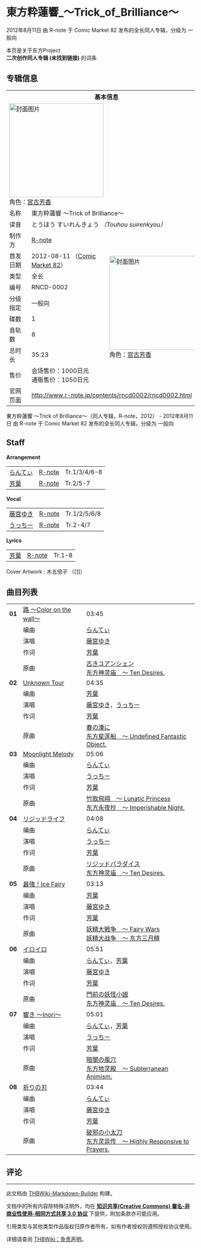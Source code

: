 # 東方粋蓮響_～Trick_of_Brilliance～

<!-- source html: G:\repos\THBWiki-Markdown-Builder\THBWikiMarkdown\Temp\main\1\15\ns0%3A%E6%9D%B1%E6%96%B9%E7%B2%8B%E8%93%AE%E9%9F%BF_%EF%BD%9ETrick_of_Brilliance%EF%BD%9E.html -->

2012年8月11日 由 R-note 于 Comic Market 82 发布的全长同人专辑，分级为 一般向

本页是关于东方Project  
 **二次创作同人专辑 (未找到链接)** 的词条
## 专辑信息

<table><tbody><tr><th colspan="3">基本信息</th></tr><tr><td class="cover-artwork-mobile" colspan="2"><a href="./文件-東方粋蓮響_～Trick_of_Brilliance～封面.jpg.md" class="image" title="封面图片"><img alt="封面图片" src="https://upload.thwiki.cc/thumb/7/7e/%E6%9D%B1%E6%96%B9%E7%B2%8B%E8%93%AE%E9%9F%BF_%EF%BD%9ETrick_of_Brilliance%EF%BD%9E%E5%B0%81%E9%9D%A2.jpg/252px-%E6%9D%B1%E6%96%B9%E7%B2%8B%E8%93%AE%E9%9F%BF_%EF%BD%9ETrick_of_Brilliance%EF%BD%9E%E5%B0%81%E9%9D%A2.jpg" decoding="async" loading="lazy" width="252" height="250" srcset="https://upload.thwiki.cc/thumb/7/7e/%E6%9D%B1%E6%96%B9%E7%B2%8B%E8%93%AE%E9%9F%BF_%EF%BD%9ETrick_of_Brilliance%EF%BD%9E%E5%B0%81%E9%9D%A2.jpg/378px-%E6%9D%B1%E6%96%B9%E7%B2%8B%E8%93%AE%E9%9F%BF_%EF%BD%9ETrick_of_Brilliance%EF%BD%9E%E5%B0%81%E9%9D%A2.jpg 1.5x, https://upload.thwiki.cc/thumb/7/7e/%E6%9D%B1%E6%96%B9%E7%B2%8B%E8%93%AE%E9%9F%BF_%EF%BD%9ETrick_of_Brilliance%EF%BD%9E%E5%B0%81%E9%9D%A2.jpg/504px-%E6%9D%B1%E6%96%B9%E7%B2%8B%E8%93%AE%E9%9F%BF_%EF%BD%9ETrick_of_Brilliance%EF%BD%9E%E5%B0%81%E9%9D%A2.jpg 2x" data-file-width="1667" data-file-height="1654"></a><div class="cover-char">角色：<a href="./宫古芳香.md" title="宫古芳香">宫古芳香</a></div></td>
</tr><tr><td class="label">名称</td><td colspan="2"> 東方粋蓮響 ～Trick of Brilliance～ </td></tr><tr><td class="label">读音</td><td colspan="2"> とうほう すいれんきょう <i>（Touhou suirenkyou）</i> </td></tr><tr><td class="label">制作方</td><td><a href="./R-note.md" title="R-note">R-note</a></td><td class="cover-artwork" rowspan="9" style="min-width:252px;"><a href="./文件-東方粋蓮響_～Trick_of_Brilliance～封面.jpg.md" class="image" title="封面图片"><img alt="封面图片" src="https://upload.thwiki.cc/thumb/7/7e/%E6%9D%B1%E6%96%B9%E7%B2%8B%E8%93%AE%E9%9F%BF_%EF%BD%9ETrick_of_Brilliance%EF%BD%9E%E5%B0%81%E9%9D%A2.jpg/252px-%E6%9D%B1%E6%96%B9%E7%B2%8B%E8%93%AE%E9%9F%BF_%EF%BD%9ETrick_of_Brilliance%EF%BD%9E%E5%B0%81%E9%9D%A2.jpg" decoding="async" loading="lazy" width="252" height="250" srcset="https://upload.thwiki.cc/thumb/7/7e/%E6%9D%B1%E6%96%B9%E7%B2%8B%E8%93%AE%E9%9F%BF_%EF%BD%9ETrick_of_Brilliance%EF%BD%9E%E5%B0%81%E9%9D%A2.jpg/378px-%E6%9D%B1%E6%96%B9%E7%B2%8B%E8%93%AE%E9%9F%BF_%EF%BD%9ETrick_of_Brilliance%EF%BD%9E%E5%B0%81%E9%9D%A2.jpg 1.5x, https://upload.thwiki.cc/thumb/7/7e/%E6%9D%B1%E6%96%B9%E7%B2%8B%E8%93%AE%E9%9F%BF_%EF%BD%9ETrick_of_Brilliance%EF%BD%9E%E5%B0%81%E9%9D%A2.jpg/504px-%E6%9D%B1%E6%96%B9%E7%B2%8B%E8%93%AE%E9%9F%BF_%EF%BD%9ETrick_of_Brilliance%EF%BD%9E%E5%B0%81%E9%9D%A2.jpg 2x" data-file-width="1667" data-file-height="1654"></a><div class="cover-char">角色：<a href="./宫古芳香.md" title="宫古芳香">宫古芳香</a></div></td>
</tr><tr><td class="label">首发日期</td><td>2012-08-11&#160;（<a href="/展会作品列表?e=Comic+Market%2382">Comic Market 82</a>）</td></tr><tr><td class="label">类型</td><td>全长</td></tr><tr><td class="label">编号</td><td>RNCD-0002</td></tr><tr><td class="label">分级指定</td><td>一般向</td></tr><tr><td class="label">碟数</td><td>1</td></tr><tr><td class="label">音轨数</td><td>8</td></tr><tr><td class="label">总时长</td><td>35:23</td></tr><tr><td class="label">售价</td><td>会场售价：1000日元<br>通贩售价：1050日元</td></tr>
<tr><td class="label">官网页面</td><td colspan="2"><a rel="nofollow" class="external free" href="http://www.r-note.jp/contents/rncd0002/rncd0002.html">http://www.r-note.jp/contents/rncd0002/rncd0002.html</a></td></tr></tbody></table>

東方粋蓮響 ～Trick of Brilliance～（同人专辑，R-note，2012） - 2012年8月11日 由 R-note 于 Comic Market 82 发布的全长同人专辑，分级为 一般向
## Staff
  
 **Arrangement**   

<table><tbody><tr><td><a href="./らんてぃ.md" title="らんてぃ">らんてぃ</a></td><td><a href="./R-note.md" title="R-note">R-note</a></td><td>Tr.1/3/4/6-8</td></tr><tr><td><a href="./芳葉.md" title="芳葉">芳葉</a></td><td><a href="./R-note.md" title="R-note">R-note</a></td><td>Tr.2/5-7</td></tr></tbody></table>

  
 **Vocal**   

<table><tbody><tr><td><a href="./藤宮ゆき.md" title="藤宮ゆき">藤宮ゆき</a></td><td><a href="./R-note.md" title="R-note">R-note</a></td><td>Tr.1/2/5/6/8</td></tr><tr><td><a href="./うっちー.md" title="うっちー">うっちー</a></td><td><a href="./R-note.md" title="R-note">R-note</a></td><td>Tr.2-4/7</td></tr></tbody></table>

  
 **Lyrics**   

<table><tbody><tr><td><a href="./芳葉.md" title="芳葉">芳葉</a></td><td><a href="./R-note.md" title="R-note">R-note</a></td><td>Tr.1-8</td></tr></tbody></table>


Cover Artwork
: 木五倍子 （[[1]](http://blog-fff.seesaa.net/)）

## 曲目列表

<table><tbody><tr><td id="1" class="infoRD"><b>01</b></td><td id="路_～Color_on_the_wall～" colspan="2" class="title"><a href="./歌词-路_～Color_on_the_wall～.md" title="歌词:路 ～Color on the wall～">路 ～Color on the wall～</a><span class="thcsearchlinks"><a rel="nofollow" class="external text" href="https://cd.thwiki.cc?arrange=らんてぃ&amp;vocal=藤宮ゆき&amp;lyric=芳葉&amp;ogmusic=古きユアンシェン&amp;fromwiki=東方粋蓮響_～Trick_of_Brilliance～"><span title="搜索相似同人曲"></span></a></span></td><td class="time">03:45</td></tr><tr><td class="left"></td><td class="label">编曲</td><td class="text" colspan="2"><a href="./らんてぃ.md" title="らんてぃ">らんてぃ</a><span class="thcsearchlinks"><a rel="nofollow" class="external text" href="https://cd.thwiki.cc?arrange=，らんてぃ&amp;fromwiki=東方粋蓮響_～Trick_of_Brilliance～"><span></span></a></span></td></tr><tr><td class="left"></td><td class="label">演唱</td><td class="text" colspan="2"><a href="./藤宮ゆき.md" title="藤宮ゆき">藤宮ゆき</a><span class="thcsearchlinks"><a rel="nofollow" class="external text" href="https://cd.thwiki.cc?vocal=藤宮ゆき&amp;fromwiki=東方粋蓮響_～Trick_of_Brilliance～"><span></span></a></span></td></tr><tr><td class="left"></td><td class="label">作词</td><td class="text" colspan="2"><a href="./芳葉.md" title="芳葉">芳葉</a><span class="thcsearchlinks"><a rel="nofollow" class="external text" href="https://cd.thwiki.cc?lyric=芳葉&amp;fromwiki=東方粋蓮響_～Trick_of_Brilliance～"><span></span></a></span></td></tr><tr><td class="left"></td><td class="label">原曲</td><td class="text" colspan="2"><span class="thcsearchlinks"><a rel="nofollow" class="external text" href="https://cd.thwiki.cc?ogmusic=古きユアンシェン&amp;fromwiki=東方粋蓮響_～Trick_of_Brilliance～"><span></span></a></span><div class="ogmusic"><a href="/%E5%8F%A4%E3%81%8D%E3%83%A6%E3%82%A2%E3%83%B3%E3%82%B7%E3%82%A7%E3%83%B3" class="mw-redirect" title="古きユアンシェン">古きユアンシェン</a></div><div class="source"><a href="/%E4%B8%9C%E6%96%B9%E7%A5%9E%E7%81%B5%E5%BA%99_%EF%BD%9E_Ten_Desires." class="mw-redirect" title="东方神灵庙 ～ Ten Desires.">东方神灵庙　～ Ten Desires.</a></div></td></tr>
<tr><td id="2" class="infoRD"><b>02</b></td><td id="Unknown_Tour" colspan="2" class="title"><a href="./歌词-Unknown_Tour.md" title="歌词:Unknown Tour">Unknown Tour</a><span class="thcsearchlinks"><a rel="nofollow" class="external text" href="https://cd.thwiki.cc?arrange=芳葉&amp;vocal=藤宮ゆき，うっちー&amp;lyric=芳葉&amp;ogmusic=春の湊に&amp;fromwiki=東方粋蓮響_～Trick_of_Brilliance～"><span title="搜索相似同人曲"></span></a></span></td><td class="time">04:35</td></tr><tr><td class="left"></td><td class="label">编曲</td><td class="text" colspan="2"><a href="./芳葉.md" title="芳葉">芳葉</a><span class="thcsearchlinks"><a rel="nofollow" class="external text" href="https://cd.thwiki.cc?arrange=，芳葉&amp;fromwiki=東方粋蓮響_～Trick_of_Brilliance～"><span></span></a></span></td></tr><tr><td class="left"></td><td class="label">演唱</td><td class="text" colspan="2"><a href="./藤宮ゆき.md" title="藤宮ゆき">藤宮ゆき</a>，<a href="./うっちー.md" title="うっちー">うっちー</a><span class="thcsearchlinks"><a rel="nofollow" class="external text" href="https://cd.thwiki.cc?vocal=藤宮ゆき，うっちー&amp;fromwiki=東方粋蓮響_～Trick_of_Brilliance～"><span></span></a></span></td></tr><tr><td class="left"></td><td class="label">作词</td><td class="text" colspan="2"><a href="./芳葉.md" title="芳葉">芳葉</a><span class="thcsearchlinks"><a rel="nofollow" class="external text" href="https://cd.thwiki.cc?lyric=芳葉&amp;fromwiki=東方粋蓮響_～Trick_of_Brilliance～"><span></span></a></span></td></tr><tr><td class="left"></td><td class="label">原曲</td><td class="text" colspan="2"><span class="thcsearchlinks"><a rel="nofollow" class="external text" href="https://cd.thwiki.cc?ogmusic=春の湊に&amp;fromwiki=東方粋蓮響_～Trick_of_Brilliance～"><span></span></a></span><div class="ogmusic"><a href="/%E6%98%A5%E3%81%AE%E6%B9%8A%E3%81%AB" class="mw-redirect" title="春の湊に">春の湊に</a></div><div class="source"><a href="/%E4%B8%9C%E6%96%B9%E6%98%9F%E8%8E%B2%E8%88%B9_%EF%BD%9E_Undefined_Fantastic_Object." class="mw-redirect" title="东方星莲船 ～ Undefined Fantastic Object.">东方星莲船　～ Undefined Fantastic Object.</a></div></td></tr>
<tr><td id="3" class="infoRD"><b>03</b></td><td id="Moonlight_Melody" colspan="2" class="title"><a href="./歌词-Moonlight_Melody.md" title="歌词:Moonlight Melody">Moonlight Melody</a><span class="thcsearchlinks"><a rel="nofollow" class="external text" href="https://cd.thwiki.cc?arrange=らんてぃ&amp;vocal=うっちー&amp;lyric=芳葉&amp;ogmusic=竹取飛翔　～ Lunatic Princess&amp;fromwiki=東方粋蓮響_～Trick_of_Brilliance～"><span title="搜索相似同人曲"></span></a></span></td><td class="time">05:06</td></tr><tr><td class="left"></td><td class="label">编曲</td><td class="text" colspan="2"><a href="./らんてぃ.md" title="らんてぃ">らんてぃ</a><span class="thcsearchlinks"><a rel="nofollow" class="external text" href="https://cd.thwiki.cc?arrange=，らんてぃ&amp;fromwiki=東方粋蓮響_～Trick_of_Brilliance～"><span></span></a></span></td></tr><tr><td class="left"></td><td class="label">演唱</td><td class="text" colspan="2"><a href="./うっちー.md" title="うっちー">うっちー</a><span class="thcsearchlinks"><a rel="nofollow" class="external text" href="https://cd.thwiki.cc?vocal=うっちー&amp;fromwiki=東方粋蓮響_～Trick_of_Brilliance～"><span></span></a></span></td></tr><tr><td class="left"></td><td class="label">作词</td><td class="text" colspan="2"><a href="./芳葉.md" title="芳葉">芳葉</a><span class="thcsearchlinks"><a rel="nofollow" class="external text" href="https://cd.thwiki.cc?lyric=芳葉&amp;fromwiki=東方粋蓮響_～Trick_of_Brilliance～"><span></span></a></span></td></tr><tr><td class="left"></td><td class="label">原曲</td><td class="text" colspan="2"><span class="thcsearchlinks"><a rel="nofollow" class="external text" href="https://cd.thwiki.cc?ogmusic=竹取飛翔　～ Lunatic Princess&amp;fromwiki=東方粋蓮響_～Trick_of_Brilliance～"><span></span></a></span><div class="ogmusic"><a href="/%E7%AB%B9%E5%8F%96%E9%A3%9B%E7%BF%94_%EF%BD%9E_Lunatic_Princess" class="mw-redirect" title="竹取飛翔 ～ Lunatic Princess">竹取飛翔　～ Lunatic Princess</a></div><div class="source"><a href="/%E4%B8%9C%E6%96%B9%E6%B0%B8%E5%A4%9C%E6%8A%84_%EF%BD%9E_Imperishable_Night." class="mw-redirect" title="东方永夜抄 ～ Imperishable Night.">东方永夜抄　～ Imperishable Night.</a></div></td></tr>
<tr><td id="4" class="infoRD"><b>04</b></td><td id="リジッドライフ" colspan="2" class="title"><a href="./歌词-リジッドライフ.md" title="歌词:リジッドライフ">リジッドライフ</a><span class="thcsearchlinks"><a rel="nofollow" class="external text" href="https://cd.thwiki.cc?arrange=らんてぃ&amp;vocal=うっちー&amp;lyric=芳葉&amp;ogmusic=リジッドパラダイス&amp;fromwiki=東方粋蓮響_～Trick_of_Brilliance～"><span title="搜索相似同人曲"></span></a></span></td><td class="time">04:08</td></tr><tr><td class="left"></td><td class="label">编曲</td><td class="text" colspan="2"><a href="./らんてぃ.md" title="らんてぃ">らんてぃ</a><span class="thcsearchlinks"><a rel="nofollow" class="external text" href="https://cd.thwiki.cc?arrange=，らんてぃ&amp;fromwiki=東方粋蓮響_～Trick_of_Brilliance～"><span></span></a></span></td></tr><tr><td class="left"></td><td class="label">演唱</td><td class="text" colspan="2"><a href="./うっちー.md" title="うっちー">うっちー</a><span class="thcsearchlinks"><a rel="nofollow" class="external text" href="https://cd.thwiki.cc?vocal=うっちー&amp;fromwiki=東方粋蓮響_～Trick_of_Brilliance～"><span></span></a></span></td></tr><tr><td class="left"></td><td class="label">作词</td><td class="text" colspan="2"><a href="./芳葉.md" title="芳葉">芳葉</a><span class="thcsearchlinks"><a rel="nofollow" class="external text" href="https://cd.thwiki.cc?lyric=芳葉&amp;fromwiki=東方粋蓮響_～Trick_of_Brilliance～"><span></span></a></span></td></tr><tr><td class="left"></td><td class="label">原曲</td><td class="text" colspan="2"><span class="thcsearchlinks"><a rel="nofollow" class="external text" href="https://cd.thwiki.cc?ogmusic=リジッドパラダイス&amp;fromwiki=東方粋蓮響_～Trick_of_Brilliance～"><span></span></a></span><div class="ogmusic"><a href="/%E3%83%AA%E3%82%B8%E3%83%83%E3%83%89%E3%83%91%E3%83%A9%E3%83%80%E3%82%A4%E3%82%B9" class="mw-redirect" title="リジッドパラダイス">リジッドパラダイス</a></div><div class="source"><a href="/%E4%B8%9C%E6%96%B9%E7%A5%9E%E7%81%B5%E5%BA%99_%EF%BD%9E_Ten_Desires." class="mw-redirect" title="东方神灵庙 ～ Ten Desires.">东方神灵庙　～ Ten Desires.</a></div></td></tr>
<tr><td id="5" class="infoRD"><b>05</b></td><td id="最強！Ice_Fairy" colspan="2" class="title"><a href="./歌词-最強！Ice_Fairy.md" title="歌词:最強！Ice Fairy">最強！Ice Fairy</a><span class="thcsearchlinks"><a rel="nofollow" class="external text" href="https://cd.thwiki.cc?arrange=芳葉&amp;vocal=藤宮ゆき&amp;lyric=芳葉&amp;ogmusic=妖精大戦争　～ Fairy Wars&amp;fromwiki=東方粋蓮響_～Trick_of_Brilliance～"><span title="搜索相似同人曲"></span></a></span></td><td class="time">03:13</td></tr><tr><td class="left"></td><td class="label">编曲</td><td class="text" colspan="2"><a href="./芳葉.md" title="芳葉">芳葉</a><span class="thcsearchlinks"><a rel="nofollow" class="external text" href="https://cd.thwiki.cc?arrange=，芳葉&amp;fromwiki=東方粋蓮響_～Trick_of_Brilliance～"><span></span></a></span></td></tr><tr><td class="left"></td><td class="label">演唱</td><td class="text" colspan="2"><a href="./藤宮ゆき.md" title="藤宮ゆき">藤宮ゆき</a><span class="thcsearchlinks"><a rel="nofollow" class="external text" href="https://cd.thwiki.cc?vocal=藤宮ゆき&amp;fromwiki=東方粋蓮響_～Trick_of_Brilliance～"><span></span></a></span></td></tr><tr><td class="left"></td><td class="label">作词</td><td class="text" colspan="2"><a href="./芳葉.md" title="芳葉">芳葉</a><span class="thcsearchlinks"><a rel="nofollow" class="external text" href="https://cd.thwiki.cc?lyric=芳葉&amp;fromwiki=東方粋蓮響_～Trick_of_Brilliance～"><span></span></a></span></td></tr><tr><td class="left"></td><td class="label">原曲</td><td class="text" colspan="2"><span class="thcsearchlinks"><a rel="nofollow" class="external text" href="https://cd.thwiki.cc?ogmusic=妖精大戦争　～ Fairy Wars&amp;fromwiki=東方粋蓮響_～Trick_of_Brilliance～"><span></span></a></span><div class="ogmusic"><a href="/%E5%A6%96%E7%B2%BE%E5%A4%A7%E6%88%A6%E4%BA%89_%EF%BD%9E_Fairy_Wars" class="mw-redirect" title="妖精大戦争 ～ Fairy Wars">妖精大戦争　～ Fairy Wars</a></div><div class="source"><a href="/%E5%A6%96%E7%B2%BE%E5%A4%A7%E6%88%98%E4%BA%89_%EF%BD%9E_%E4%B8%9C%E6%96%B9%E4%B8%89%E6%9C%88%E7%B2%BE" class="mw-redirect" title="妖精大战争 ～ 东方三月精">妖精大战争　～ 东方三月精</a></div></td></tr>
<tr><td id="6" class="infoRD"><b>06</b></td><td id="イロイロ" colspan="2" class="title"><a href="./歌词-イロイロ.md" title="歌词:イロイロ">イロイロ</a><span class="thcsearchlinks"><a rel="nofollow" class="external text" href="https://cd.thwiki.cc?arrange=らんてぃ，芳葉&amp;vocal=藤宮ゆき&amp;lyric=芳葉&amp;ogmusic=門前の妖怪小娘&amp;fromwiki=東方粋蓮響_～Trick_of_Brilliance～"><span title="搜索相似同人曲"></span></a></span></td><td class="time">05:51</td></tr><tr><td class="left"></td><td class="label">编曲</td><td class="text" colspan="2"><a href="./らんてぃ.md" title="らんてぃ">らんてぃ</a>，<a href="./芳葉.md" title="芳葉">芳葉</a><span class="thcsearchlinks"><a rel="nofollow" class="external text" href="https://cd.thwiki.cc?arrange=，らんてぃ，芳葉&amp;fromwiki=東方粋蓮響_～Trick_of_Brilliance～"><span></span></a></span></td></tr><tr><td class="left"></td><td class="label">演唱</td><td class="text" colspan="2"><a href="./藤宮ゆき.md" title="藤宮ゆき">藤宮ゆき</a><span class="thcsearchlinks"><a rel="nofollow" class="external text" href="https://cd.thwiki.cc?vocal=藤宮ゆき&amp;fromwiki=東方粋蓮響_～Trick_of_Brilliance～"><span></span></a></span></td></tr><tr><td class="left"></td><td class="label">作词</td><td class="text" colspan="2"><a href="./芳葉.md" title="芳葉">芳葉</a><span class="thcsearchlinks"><a rel="nofollow" class="external text" href="https://cd.thwiki.cc?lyric=芳葉&amp;fromwiki=東方粋蓮響_～Trick_of_Brilliance～"><span></span></a></span></td></tr><tr><td class="left"></td><td class="label">原曲</td><td class="text" colspan="2"><span class="thcsearchlinks"><a rel="nofollow" class="external text" href="https://cd.thwiki.cc?ogmusic=門前の妖怪小娘&amp;fromwiki=東方粋蓮響_～Trick_of_Brilliance～"><span></span></a></span><div class="ogmusic"><a href="/%E9%96%80%E5%89%8D%E3%81%AE%E5%A6%96%E6%80%AA%E5%B0%8F%E5%A8%98" class="mw-redirect" title="門前の妖怪小娘">門前の妖怪小娘</a></div><div class="source"><a href="/%E4%B8%9C%E6%96%B9%E7%A5%9E%E7%81%B5%E5%BA%99_%EF%BD%9E_Ten_Desires." class="mw-redirect" title="东方神灵庙 ～ Ten Desires.">东方神灵庙　～ Ten Desires.</a></div></td></tr>
<tr><td id="7" class="infoRD"><b>07</b></td><td id="響き_～Inori～" colspan="2" class="title"><a href="./歌词-響き_～Inori～.md" title="歌词:響き ～Inori～">響き ～Inori～</a><span class="thcsearchlinks"><a rel="nofollow" class="external text" href="https://cd.thwiki.cc?arrange=らんてぃ，芳葉&amp;vocal=うっちー&amp;lyric=芳葉&amp;ogmusic=暗闇の風穴&amp;fromwiki=東方粋蓮響_～Trick_of_Brilliance～"><span title="搜索相似同人曲"></span></a></span></td><td class="time">05:01</td></tr><tr><td class="left"></td><td class="label">编曲</td><td class="text" colspan="2"><a href="./らんてぃ.md" title="らんてぃ">らんてぃ</a>，<a href="./芳葉.md" title="芳葉">芳葉</a><span class="thcsearchlinks"><a rel="nofollow" class="external text" href="https://cd.thwiki.cc?arrange=，らんてぃ，芳葉&amp;fromwiki=東方粋蓮響_～Trick_of_Brilliance～"><span></span></a></span></td></tr><tr><td class="left"></td><td class="label">演唱</td><td class="text" colspan="2"><a href="./うっちー.md" title="うっちー">うっちー</a><span class="thcsearchlinks"><a rel="nofollow" class="external text" href="https://cd.thwiki.cc?vocal=うっちー&amp;fromwiki=東方粋蓮響_～Trick_of_Brilliance～"><span></span></a></span></td></tr><tr><td class="left"></td><td class="label">作词</td><td class="text" colspan="2"><a href="./芳葉.md" title="芳葉">芳葉</a><span class="thcsearchlinks"><a rel="nofollow" class="external text" href="https://cd.thwiki.cc?lyric=芳葉&amp;fromwiki=東方粋蓮響_～Trick_of_Brilliance～"><span></span></a></span></td></tr><tr><td class="left"></td><td class="label">原曲</td><td class="text" colspan="2"><span class="thcsearchlinks"><a rel="nofollow" class="external text" href="https://cd.thwiki.cc?ogmusic=暗闇の風穴&amp;fromwiki=東方粋蓮響_～Trick_of_Brilliance～"><span></span></a></span><div class="ogmusic"><a href="/%E6%9A%97%E9%97%87%E3%81%AE%E9%A2%A8%E7%A9%B4" class="mw-redirect" title="暗闇の風穴">暗闇の風穴</a></div><div class="source"><a href="/%E4%B8%9C%E6%96%B9%E5%9C%B0%E7%81%B5%E6%AE%BF_%EF%BD%9E_Subterranean_Animism." class="mw-redirect" title="东方地灵殿 ～ Subterranean Animism.">东方地灵殿　～ Subterranean Animism.</a></div></td></tr>
<tr><td id="8" class="infoRD"><b>08</b></td><td id="祈りの刃" colspan="2" class="title"><a href="./歌词-祈りの刃.md" title="歌词:祈りの刃">祈りの刃</a><span class="thcsearchlinks"><a rel="nofollow" class="external text" href="https://cd.thwiki.cc?arrange=らんてぃ&amp;vocal=藤宮ゆき&amp;lyric=芳葉&amp;ogmusic=破邪の小太刀&amp;fromwiki=東方粋蓮響_～Trick_of_Brilliance～"><span title="搜索相似同人曲"></span></a></span></td><td class="time">03:44</td></tr><tr><td class="left"></td><td class="label">编曲</td><td class="text" colspan="2"><a href="./らんてぃ.md" title="らんてぃ">らんてぃ</a><span class="thcsearchlinks"><a rel="nofollow" class="external text" href="https://cd.thwiki.cc?arrange=，らんてぃ&amp;fromwiki=東方粋蓮響_～Trick_of_Brilliance～"><span></span></a></span></td></tr><tr><td class="left"></td><td class="label">演唱</td><td class="text" colspan="2"><a href="./藤宮ゆき.md" title="藤宮ゆき">藤宮ゆき</a><span class="thcsearchlinks"><a rel="nofollow" class="external text" href="https://cd.thwiki.cc?vocal=藤宮ゆき&amp;fromwiki=東方粋蓮響_～Trick_of_Brilliance～"><span></span></a></span></td></tr><tr><td class="left"></td><td class="label">作词</td><td class="text" colspan="2"><a href="./芳葉.md" title="芳葉">芳葉</a><span class="thcsearchlinks"><a rel="nofollow" class="external text" href="https://cd.thwiki.cc?lyric=芳葉&amp;fromwiki=東方粋蓮響_～Trick_of_Brilliance～"><span></span></a></span></td></tr><tr><td class="left"></td><td class="label">原曲</td><td class="text" colspan="2"><span class="thcsearchlinks"><a rel="nofollow" class="external text" href="https://cd.thwiki.cc?ogmusic=破邪の小太刀&amp;fromwiki=東方粋蓮響_～Trick_of_Brilliance～"><span></span></a></span><div class="ogmusic"><a href="/%E7%A0%B4%E9%82%AA%E3%81%AE%E5%B0%8F%E5%A4%AA%E5%88%80" class="mw-redirect" title="破邪の小太刀">破邪の小太刀</a></div><div class="source"><a href="/%E4%B8%9C%E6%96%B9%E7%81%B5%E5%BC%82%E4%BC%A0_%EF%BD%9E_Highly_Responsive_to_Prayers." class="mw-redirect" title="东方灵异传 ～ Highly Responsive to Prayers.">东方灵异传　～ Highly Responsive to Prayers.</a></div></td></tr></tbody></table>


## 评论
<unsupported html=blockquote>




---

此文档由 [THBWiki-Markdown-Builder](https://github.com/Delsin-Yu/THBWiki-Markdown-Builder) 构建。

文档中的所有内容除特殊注明外，均在 [**知识共享(Creative Commons) 署名-非商业性使用-相同方式共享 3.0 协议**](https://creativecommons.org/licenses/by-sa/3.0/deed.zh-hans) 下提供，附加条款亦可能应用。

引用类型与其他类型作品版权归原作者所有，如有作者授权则遵照授权协议使用。

详细请查阅 [THBWiki：免责声明](https://thbwiki.cc/THBWiki:%E5%85%8D%E8%B4%A3%E5%A3%B0%E6%98%8E)。

